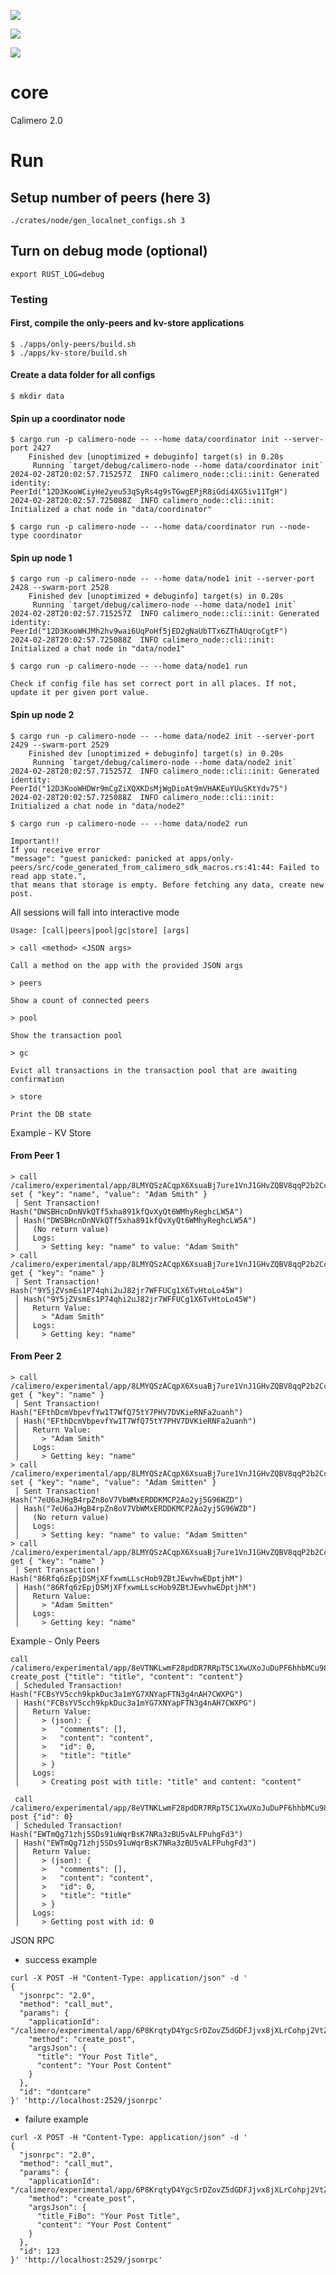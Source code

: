 
<a href="https://discord.gg/7HjWChbE"><img src="https://dcbadge.vercel.app/api/server/7HjWChbE?style=flat&theme=default-inverted"></a>

<a href="https://t.me/+_6h-gJlnXO83OGVk"><img src="https://img.shields.io/badge/Join-Telegram%20Group-blue.svg?logo=telegram"></a>

<a href="https://github.com/calimero-is-near/cali2.0-experimental/actions/workflows/docusaurus_deploy.yml"><img src="https://github.com/calimero-is-near/cali2.0-experimental/actions/workflows/docusaurus_deploy.yml/badge.svg"></a>

# core
Calimero 2.0

# Run
## Setup number of peers (here 3)
```
./crates/node/gen_localnet_configs.sh 3
```

## Turn on debug mode (optional)
```
export RUST_LOG=debug
```

### Testing

#### First, compile the only-peers and kv-store applications

```console
$ ./apps/only-peers/build.sh
$ ./apps/kv-store/build.sh                                                                                        
```

#### Create a data folder for all configs

```console
$ mkdir data
```

#### Spin up a coordinator node

```console
$ cargo run -p calimero-node -- --home data/coordinator init --server-port 2427
    Finished dev [unoptimized + debuginfo] target(s) in 0.20s
     Running `target/debug/calimero-node --home data/coordinator init`
2024-02-28T20:02:57.715257Z  INFO calimero_node::cli::init: Generated identity: PeerId("12D3KooWCiyHe2yeu53qSyRs4g9sTGwgEPjR8iGdi4XG5iv11TgH")
2024-02-28T20:02:57.725088Z  INFO calimero_node::cli::init: Initialized a chat node in "data/coordinator"

$ cargo run -p calimero-node -- --home data/coordinator run --node-type coordinator
```

#### Spin up node 1

```console
$ cargo run -p calimero-node -- --home data/node1 init --server-port 2428 --swarm-port 2528
    Finished dev [unoptimized + debuginfo] target(s) in 0.20s
     Running `target/debug/calimero-node --home data/node1 init`
2024-02-28T20:02:57.715257Z  INFO calimero_node::cli::init: Generated identity: PeerId("12D3KooWHJMh2hv9wai6UqPoHf5jED2gNaUbTTx6ZThAUqroCgtF")
2024-02-28T20:02:57.725088Z  INFO calimero_node::cli::init: Initialized a chat node in "data/node1"

$ cargo run -p calimero-node -- --home data/node1 run
```

```
Check if config file has set correct port in all places. If not, update it per given port value.
```

#### Spin up node 2

```console
$ cargo run -p calimero-node -- --home data/node2 init --server-port 2429 --swarm-port 2529
    Finished dev [unoptimized + debuginfo] target(s) in 0.20s
     Running `target/debug/calimero-node --home data/node2 init`
2024-02-28T20:02:57.715257Z  INFO calimero_node::cli::init: Generated identity: PeerId("12D3KooWHDWr9mCgZiXQXKDsMjWgDioAt9mVHAKEuYUuSKtYdv75")
2024-02-28T20:02:57.725088Z  INFO calimero_node::cli::init: Initialized a chat node in "data/node2"

$ cargo run -p calimero-node -- --home data/node2 run
```

```
Important!!
If you receive error
"message": "guest panicked: panicked at apps/only-peers/src/code_generated_from_calimero_sdk_macros.rs:41:44: Failed to read app state.",
that means that storage is empty. Before fetching any data, create new post.
```

All sessions will fall into interactive mode

```console
Usage: [call|peers|pool|gc|store] [args]

> call <method> <JSON args>

Call a method on the app with the provided JSON args

> peers

Show a count of connected peers

> pool

Show the transaction pool

> gc

Evict all transactions in the transaction pool that are awaiting confirmation

> store

Print the DB state
```

Example - KV Store

#### From Peer 1

```console
> call /calimero/experimental/app/8LMYQSzACqpX6XsuaBj7ure1VnJ1GHvZQBV8qqP2b2Cc set { "key": "name", "value": "Adam Smith" }
 │ Sent Transaction! Hash("DWSBHcnDnNVkQTf5xha891kfQvXyQt6WMhyReghcLW5A")
 │ Hash("DWSBHcnDnNVkQTf5xha891kfQvXyQt6WMhyReghcLW5A")
 │   (No return value)
 │   Logs:
 │     > Setting key: "name" to value: "Adam Smith"
> call /calimero/experimental/app/8LMYQSzACqpX6XsuaBj7ure1VnJ1GHvZQBV8qqP2b2Cc get { "key": "name" }
 │ Sent Transaction! Hash("9Y5jZVsmEs1P74qhi2uJ82jr7WFFUCg1X6TvHtoLo45W")
 │ Hash("9Y5jZVsmEs1P74qhi2uJ82jr7WFFUCg1X6TvHtoLo45W")
 │   Return Value:
 │     > "Adam Smith"
 │   Logs:
 │     > Getting key: "name"
```

#### From Peer 2

```console
> call /calimero/experimental/app/8LMYQSzACqpX6XsuaBj7ure1VnJ1GHvZQBV8qqP2b2Cc get { "key": "name" }
 │ Sent Transaction! Hash("EFthDcmVbpevfYw1T7WfQ75tY7PHV7DVKieRNFa2uanh")
 │ Hash("EFthDcmVbpevfYw1T7WfQ75tY7PHV7DVKieRNFa2uanh")
 │   Return Value:
 │     > "Adam Smith"
 │   Logs:
 │     > Getting key: "name"
> call /calimero/experimental/app/8LMYQSzACqpX6XsuaBj7ure1VnJ1GHvZQBV8qqP2b2Cc set { "key": "name", "value": "Adam Smitten" }
 │ Sent Transaction! Hash("7eU6aJHgB4rpZn8oV7VbWMxERDDKMCP2Ao2yj5G96WZD")
 │ Hash("7eU6aJHgB4rpZn8oV7VbWMxERDDKMCP2Ao2yj5G96WZD")
 │   (No return value)
 │   Logs:
 │     > Setting key: "name" to value: "Adam Smitten"
> call /calimero/experimental/app/8LMYQSzACqpX6XsuaBj7ure1VnJ1GHvZQBV8qqP2b2Cc get { "key": "name" }
 │ Sent Transaction! Hash("86Rfq6zEpjDSMjXFfxwmLLscHob9ZBtJEwvhwEDptjhM")
 │ Hash("86Rfq6zEpjDSMjXFfxwmLLscHob9ZBtJEwvhwEDptjhM")
 │   Return Value:
 │     > "Adam Smitten"
 │   Logs:
 │     > Getting key: "name"
```

Example - Only Peers 
```
call /calimero/experimental/app/8eVTNKLwmF28pdDR7RRpT5C1XwUXoJuDuPF6hhbMCu98 create_post {"title": "title", "content": "content"}
 │ Scheduled Transaction! Hash("FCBsYV5cch9kpkDuc3a1mYG7XNYapFTN3g4nAH7CWXPG")
 │ Hash("FCBsYV5cch9kpkDuc3a1mYG7XNYapFTN3g4nAH7CWXPG")
 │   Return Value:
 │     > (json): {
 │     >   "comments": [],
 │     >   "content": "content",
 │     >   "id": 0,
 │     >   "title": "title"
 │     > }
 │   Logs:
 │     > Creating post with title: "title" and content: "content"

 call /calimero/experimental/app/8eVTNKLwmF28pdDR7RRpT5C1XwUXoJuDuPF6hhbMCu98 post {"id": 0}
 │ Scheduled Transaction! Hash("EWTmQg71zhj5SDs91uWqrBsK7NRa3zBU5vALFPuhgFd3")
 │ Hash("EWTmQg71zhj5SDs91uWqrBsK7NRa3zBU5vALFPuhgFd3")
 │   Return Value:
 │     > (json): {
 │     >   "comments": [],
 │     >   "content": "content",
 │     >   "id": 0,
 │     >   "title": "title"
 │     > }
 │   Logs:
 │     > Getting post with id: 0
 ```

JSON RPC
- success example
```
curl -X POST -H "Content-Type: application/json" -d '
{
  "jsonrpc": "2.0",
  "method": "call_mut",
  "params": {
    "applicationId": "/calimero/experimental/app/6P8KrqtyD4YgcSrDZovZ5dGDFJjvx8jXLrCohpj2VtZh",
    "method": "create_post",
    "argsJson": {
      "title": "Your Post Title",
      "content": "Your Post Content"
    }
  },
  "id": "dontcare"
}' 'http://localhost:2529/jsonrpc'
```
- failure example
```
curl -X POST -H "Content-Type: application/json" -d '
{
  "jsonrpc": "2.0",
  "method": "call_mut",
  "params": {
    "applicationId": "/calimero/experimental/app/6P8KrqtyD4YgcSrDZovZ5dGDFJjvx8jXLrCohpj2VtZh",
    "method": "create_post",
    "argsJson": {
      "title_FiBo": "Your Post Title",
      "content": "Your Post Content"
    }
  },
  "id": 123
}' 'http://localhost:2529/jsonrpc'
```
